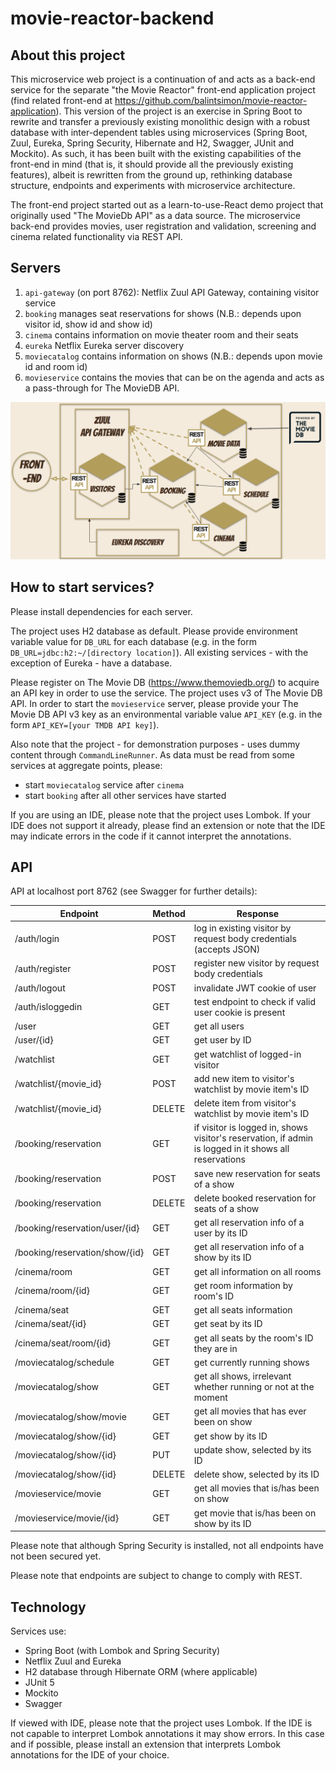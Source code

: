 # movie-reactor-backend

## About this project
This microservice web project is a continuation of and acts as a back-end service for the separate "the Movie Reactor" 
front-end application project (find related front-end at https://github.com/balintsimon/movie-reactor-application). 
This version of the project is an exercise in Spring Boot to rewrite and transfer a previously existing monolithic 
design with a robust database with inter-dependent tables using microservices (Spring Boot, Zuul, Eureka, 
Spring Security, Hibernate and H2, Swagger, JUnit and Mockito). As such, it has been built with  the existing 
capabilities of the front-end in mind (that is, it should provide all the previously existing features), albeit is 
rewritten from the ground up, rethinking database structure, endpoints and experiments with microservice architecture.

The front-end project started out as a learn-to-use-React demo project that originally used "The MovieDb API" as a 
data source. The microservice back-end provides movies, user registration and validation, screening and cinema related 
functionality via REST API.

## Servers
1. `api-gateway` (on port 8762): Netflix Zuul API Gateway, containing visitor service
1. `booking` manages seat reservations for shows (N.B.: depends upon visitor id, show id and show id)
1. `cinema` contains information on movie theater room and their seats
1. `eureka` Netflix Eureka server discovery
1. `moviecatalog` contains information on shows (N.B.: depends upon movie id and room id)
1. `movieservice` contains the movies that can be on the agenda and acts as a pass-through for The MovieDB API.
 
![design](readme/design.png)

## How to start services?
Please install dependencies for each server.

The project uses H2 database as default. Please provide environment variable value for `DB_URL` for each database 
(e.g. in the form `DB_URL=jdbc:h2:~/[directory location]`). All existing services - with the exception of Eureka - 
have a database.

Please register on The Movie DB (https://www.themoviedb.org/) to acquire an API key in order to use the service. The
project uses v3 of The Movie DB API. In order to start the `movieservice` server, please provide your The Movie DB 
API v3 key as an environmental variable value `API_KEY` (e.g. in the form `API_KEY=[your TMDB API key]`).

Also note that the project - for demonstration purposes - uses dummy content through `CommandLineRunner`. As data
must be read from some services at aggregate points, please:
- start `moviecatalog` service after `cinema`
- start `booking` after all other services have started

If you are using an IDE, please note that the project uses Lombok. If your IDE does not support it already, please
find an extension or note that the IDE may indicate errors in the code if it cannot interpret the annotations.

## API
API at localhost port 8762 (see Swagger for further details):

Endpoint | Method | Response
--- | --- | ---
/auth/login | POST | log in existing visitor by request body credentials (accepts JSON)
/auth/register | POST | register new visitor by request body credentials 
/auth/logout | POST | invalidate JWT cookie of user
/auth/isloggedin | GET | test endpoint to check if valid user cookie is present
/user | GET | get all users
/user/{id} | GET | get user by ID
/watchlist | GET | get watchlist of logged-in visitor
/watchlist/{movie_id} | POST | add new item to visitor's watchlist by movie item's ID 
/watchlist/{movie_id} | DELETE | delete item from visitor's watchlist by movie item's ID
/booking/reservation | GET | if visitor is logged in, shows visitor's reservation, if admin is logged in it shows all reservations
/booking/reservation | POST | save new reservation for seats of a show
/booking/reservation | DELETE | delete booked reservation for seats of a show
/booking/reservation/user/{id} | GET | get all reservation info of a user by its ID
/booking/reservation/show/{id} | GET | get all reservation info of a show by its ID
/cinema/room | GET | get all information on all rooms
/cinema/room/{id} | GET | get room information by room's ID
/cinema/seat | GET | get all seats information
/cinema/seat/{id} | GET | get seat by its ID
/cinema/seat/room/{id} | GET | get all seats by the room's ID they are in
/moviecatalog/schedule | GET | get currently running shows
/moviecatalog/show | GET | get all shows, irrelevant whether running or not at the moment
/moviecatalog/show/movie | GET | get all movies that has ever been on show
/moviecatalog/show/{id} | GET | get show by its ID
/moviecatalog/show/{id} | PUT | update show, selected by its ID
/moviecatalog/show/{id} | DELETE | delete show, selected by its ID
/movieservice/movie | GET | get all movies that is/has been on show
/movieservice/movie/{id} | GET | get movie that is/has been on show by its ID

Please note that although Spring Security is installed, not all endpoints have not been secured yet.  

Please note that endpoints are subject to change to comply with REST.

## Technology
Services use:
- Spring Boot (with Lombok and Spring Security)
- Netflix Zuul and Eureka
- H2 database through Hibernate ORM (where applicable)
- JUnit 5
- Mockito
- Swagger

If viewed with IDE, please note that the project uses Lombok. If the IDE is not capable to interpret Lombok annotations
it may show errors. In this case and if possible, please install an extension that interprets Lombok annotations for 
the IDE of your choice.
